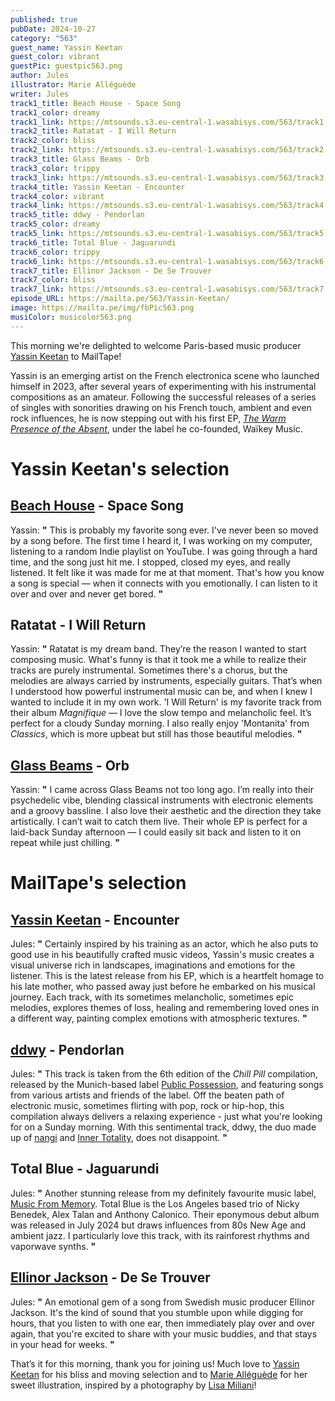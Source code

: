 ```yaml
---
published: true
pubDate: 2024-10-27
category: "563"
guest_name: Yassin Keetan
guest_color: vibrant
guestPic: guestpic563.png
author: Jules
illustrator: Marie Alléguède
writer: Jules
track1_title: Beach House - Space Song
track1_color: dreamy
track1_link: https://mtsounds.s3.eu-central-1.wasabisys.com/563/track1.mp3
track2_title: Ratatat - I Will Return
track2_color: bliss
track2_link: https://mtsounds.s3.eu-central-1.wasabisys.com/563/track2.mp3
track3_title: Glass Beams - Orb
track3_color: trippy
track3_link: https://mtsounds.s3.eu-central-1.wasabisys.com/563/track3.mp3
track4_title: Yassin Keetan - Encounter
track4_color: vibrant
track4_link: https://mtsounds.s3.eu-central-1.wasabisys.com/563/track4.mp3
track5_title: ddwy - Pendorlan
track5_color: dreamy
track5_link: https://mtsounds.s3.eu-central-1.wasabisys.com/563/track5.mp3
track6_title: Total Blue - Jaguarundi
track6_color: trippy
track6_link: https://mtsounds.s3.eu-central-1.wasabisys.com/563/track6.mp3
track7_title: Ellinor Jackson - De Se Trouver
track7_color: bliss
track7_link: https://mtsounds.s3.eu-central-1.wasabisys.com/563/track7.mp3
episode_URL: https://mailta.pe/563/Yassin-Keetan/
image: https://mailta.pe/img/fbPic563.png
musiColor: musicolor563.png
---
```

This morning we're delighted to welcome Paris-based music producer [Yassin Keetan](https://www.instagram.com/yassinkeetan/) to MailTape!

Yassin is an emerging artist on the French electronica scene who launched himself in 2023, after several years of experimenting with his instrumental compositions as an amateur. Following the successful releases of a series of singles with sonorities drawing on his French touch, ambient and even rock influences, he is now stepping out with his first EP, <i>[The Warm Presence of the Absent](https://www.diggersfactory.com/fr/vinyl/321728/yassin-keetan-the-warm-presence-of-the-absent)</i>, under the label he co-founded, Waïkey Music. 

# Yassin Keetan's selection




## [Beach House](https://beachhouse.bandcamp.com/) - Space Song



Yassin: **"** This is probably my favorite song ever. I've never been so moved by a song before.  The first time I heard it, I was working on my computer, listening to a random Indie  playlist on YouTube. I was going through a hard time, and the song just hit me. I  stopped, closed my eyes, and really listened. It felt like it was made for me at that  moment. That's how you know a song is special — when it connects with you  emotionally. I can listen to it over and over and never get bored.  **"** 



## Ratatat - I Will Return



Yassin: **"** Ratatat is my dream band. They’re the reason I wanted to start composing music.  What's funny is that it took me a while to realize their tracks are purely  instrumental. Sometimes there's a chorus, but the melodies are always carried by  instruments, especially guitars. That’s when I understood how powerful  instrumental music can be, and when I knew I wanted to include it in my own work.  'I Will Return' is my favorite track from their album <i>Magnifique</i> — I love the slow  tempo and melancholic feel. It’s perfect for a cloudy Sunday morning. I also really  enjoy 'Montanita' from <i>Classics</i>, which is more upbeat but still has those beautiful  melodies.  **"**



## [Glass Beams](https://glassbeams.bandcamp.com/album/mahal) - Orb



Yassin: **"** I came across Glass Beams not too long ago. I’m really into their psychedelic vibe,  blending classical instruments with electronic elements and a groovy bassline. I  also love their aesthetic and the direction they take artistically. I can’t wait to catch  them live. Their whole EP is perfect for a laid-back Sunday afternoon — I could  easily sit back and listen to it on repeat while just chilling. **"** 



# MailTape's selection



## [Yassin Keetan](https://open.spotify.com/intl-fr/artist/4dXO04GueTAdrrRvR5q6NK) - Encounter



Jules: **"** Certainly inspired by his training as an actor, which he also puts to good use in his beautifully crafted music videos, Yassin's music creates a visual universe rich in landscapes, imaginations and emotions for the listener. This is the latest release from his EP, which is a heartfelt homage to his late mother, who passed away just before he embarked on his musical journey. Each track, with its sometimes melancholic, sometimes epic melodies, explores themes of loss, healing and remembering loved ones in a different way, painting complex emotions with atmospheric textures. **"** 



## [ddwy](https://ddwy.bandcamp.com/) - Pendorlan



 Jules: **"** This track is taken from the 6th edition of the <i>Chill Pill</i> compilation, released by the Munich-based label [Public Possession](https://publicpossession.bandcamp.com/album/chill-pill-vi), and featuring songs from various artists and friends of the label. Off the beaten path of electronic music, sometimes flirting with pop, rock or hip-hop, this compilation always delivers a relaxing experience - just what you're looking for on a Sunday morning. With this sentimental track, ddwy, the duo made up of [nangi](https://www.instagram.com/nangiiiiiiiii/) and [Inner Totality](https://www.instagram.com/innertotality/), does not disappoint. **"** 



## Total Blue - Jaguarundi



Jules: **"** Another stunning release from my definitely favourite music label, [Music From Memory](https://music-from-memory.bandcamp.com/). Total Blue is the Los Angeles based trio of Nicky Benedek, Alex Talan and Anthony Calonico. Their eponymous debut album was released in July 2024 but draws influences from 80s New Age and ambient jazz. I particularly love this track, with its rainforest rhythms and vaporwave synths. **"** 



## [Ellinor Jackson](https://soundcloud.com/ellinor-jackson) - De Se Trouver



 Jules: **"** An emotional gem of a song from Swedish music producer Ellinor Jackson. It's the kind of sound that you stumble upon while digging for hours, that you listen to with one ear, then immediately play over and over again, that you're excited to share with your music buddies, and that stays in your head for weeks. **"**  



That’s it for this morning, thank you for joining us! Much love to [Yassin Keetan](https://www.instagram.com/yassinkeetan/) for his bliss and moving selection and to [Marie Alléguède](https://mariealleguede.com/) for her sweet illustration, inspired by a photography by [Lisa Miliani](https://lisamiliani.com/)!

